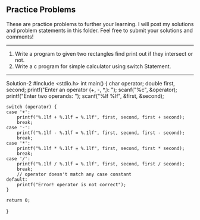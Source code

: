 Practice Problems
---

These are practice problems to further your learning.  I will post my solutions and problem statements in this folder.
Feel free to submit your solutions and comments!

---

1. Write a program to given two rectangles find print out if they intersect or not.
2. Write a c program for simple calculator using switch Statement.


---
Solution-2
#include <stdio.h>
int main() {
    char operator;
    double first, second;
    printf("Enter an operator (+, -, *,): ");
    scanf("%c", &operator);
    printf("Enter two operands: ");
    scanf("%lf %lf", &first, &second);

    switch (operator) {
    case '+':
        printf("%.1lf + %.1lf = %.1lf", first, second, first + second);
        break;
    case '-':
        printf("%.1lf - %.1lf = %.1lf", first, second, first - second);
        break;
    case '*':
        printf("%.1lf * %.1lf = %.1lf", first, second, first * second);
        break;
    case '/':
        printf("%.1lf / %.1lf = %.1lf", first, second, first / second);
        break;
        // operator doesn't match any case constant
    default:
        printf("Error! operator is not correct");
    }

    return 0;
}
